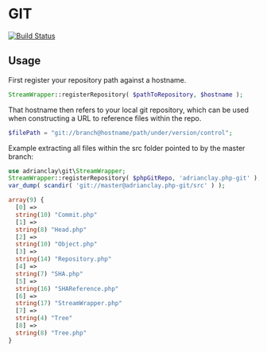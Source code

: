 GIT
====

[![Build Status](https://travis-ci.org/adrianclay/php-git.svg?branch=master)](https://travis-ci.org/adrianclay/php-git)


Usage
-----

First register your repository path against a hostname.

```php
StreamWrapper::registerRepository( $pathToRepository, $hostname );
```

That hostname then refers to your local git repository, which can be used when constructing a URL to reference files within the repo.

```php
$filePath = "git://branch@hostname/path/under/version/control";
```

Example extracting all files within the src folder pointed to by the master branch:

```php
use adrianclay\git\StreamWrapper;
StreamWrapper::registerRepository( $phpGitRepo, 'adrianclay.php-git' );
var_dump( scandir( 'git://master@adrianclay.php-git/src' ) );

array(9) {
  [0] =>
  string(10) "Commit.php"
  [1] =>
  string(8) "Head.php"
  [2] =>
  string(10) "Object.php"
  [3] =>
  string(14) "Repository.php"
  [4] =>
  string(7) "SHA.php"
  [5] =>
  string(16) "SHAReference.php"
  [6] =>
  string(17) "StreamWrapper.php"
  [7] =>
  string(4) "Tree"
  [8] =>
  string(8) "Tree.php"
}
```